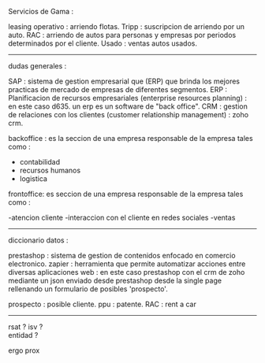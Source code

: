 Servicios de Gama :

leasing operativo : arriendo flotas.
Tripp  : suscripcion de arriendo por un auto.
RAC : arriendo de autos para personas y empresas por periodos determinados por el cliente.
Usado : ventas autos usados.

----------------------------------------------------------------------------------------------

dudas generales : 

SAP : sistema de gestion empresarial que (ERP) que brinda los mejores practicas de mercado de empresas de diferentes segmentos.
ERP : Planificacion de recursos empresariales (enterprise resources planning) : en este caso d635. un erp es un software de "back office".
CRM : gestion de relaciones con los clientes (customer relationship management) : zoho crm.

backoffice  : es la seccion de una empresa responsable de la empresa tales como :

- contabilidad
- recursos humanos
- logistica 

frontoffice: es seccion de una empresa responsable de la empresa tales como : 

-atencion cliente
-interaccion con el cliente en redes sociales
-ventas

-------------------------------

diccionario datos : 

prestashop : sistema de gestion de contenidos enfocado en comercio electronico.
zapier : herramienta que permite automatizar acciones entre diversas aplicaciones web : en este caso prestashop con el crm de zoho
mediante un json enviado desde prestashop desde la single page rellenando un formulario de posibles 'prospecto'.

prospecto : posible cliente.
ppu : patente.
RAC : rent a car 

--------------------
 
rsat ?
isv ?	
entidad ?


ergo prox
